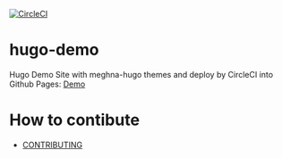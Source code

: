 [![CircleCI](https://circleci.com/gh/2muchcrazythings/hugo-demo.svg?style=svg)](https://circleci.com/gh/2muchcrazythings/hugo-demo)

# hugo-demo
Hugo Demo Site with meghna-hugo themes and deploy by CircleCI into Github Pages: [Demo](https://2muchcrazythings.github.io/hugo-demo/)

# How to contibute
- [CONTRIBUTING](CONTRIBUTING.md)
